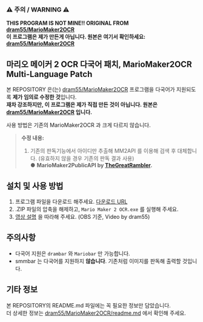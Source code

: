 ### ⚠ 주의 / WARNING ⚠
**__THIS PROGRAM IS NOT MINE!! ORIGINAL FROM [dram55/MarioMaker2OCR](https://github.com/dram55/MarioMaker2OCR)__**   
**__이 프로그램은 제가 만든게 아닙니다. 원본은 여기서 확인하세요: [dram55/MarioMaker2OCR](https://github.com/dram55/MarioMaker2OCR)__**


## 마리오 메이커 2 OCR 다국어 패치, MarioMaker2OCR Multi-Language Patch

본 REPOSITORY 은(는) [dram55/MarioMaker2OCR](https://github.com/dram55/MarioMaker2OCR) 프로그램을 다국어가 지원되도록 **제가 임의로 수정한 것**입니다.   
**재차 강조하지만, 이 프로그램은 __제가 직접 만든 것이 아닙니다__. 원본은 [dram55/MarioMaker2OCR](https://github.com/dram55/MarioMaker2OCR) 입니다.**

사용 방법은 기존의 MarioMaker2OCR 과 크게 다르지 않습니다.

> **수정 내용:**   
> 
> 1. 기존의 판독기능에서 아이디만 추출해 MM2API 를 이용해 검색 후 대체합니다. (유효하지 않을 경우 기존의 판독 결과 사용)   
> ●  **MarioMaker2PublicAPI by [TheGreatRambler](https://github.com/thegreatrambler).**

## 설치 및 사용 방법
1. 프로그램 파일을 다운로드 해주세요. [다운로드 URL](https://github.com/ArdanKR/MarioMaker2OCR/releases/download/1.0.72/MarioMaker2OCR.zip)
2. .ZIP 파일의 압축을 해제하고, `Mario Maker 2 OCR.exe` 를 실행해 주세요.
3. [영상 설명](https://youtu.be/HsQZIANz1Yc) 을 따라해 주세요. (OBS 기준, Video by dram55)

## 주의사항
* 다국어 지원은 `drambar` 와 `Mariobar` 만 가능합니다.   
* smmbar 는 다국어를 지원하지 **않습니다**. 기존처럼 이미지를 판독해 출력할 것입니다.

## 기타 정보
본 REPOSITORY의 README.md 파일에는 꼭 필요한 정보만 담았습니다.   
더 상세한 정보는 [dram55/MarioMaker2OCR/readme.md](https://github.com/dram55/MarioMaker2OCR/blob/master/readme.md) 에서 확인해 주세요.
